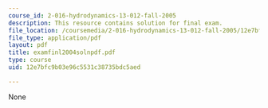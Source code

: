 ```yaml
---
course_id: 2-016-hydrodynamics-13-012-fall-2005
description: This resource contains solution for final exam.
file_location: /coursemedia/2-016-hydrodynamics-13-012-fall-2005/12e7bfc9b03e96c5531c38735bdc5aed_examfinl2004solnpdf.pdf
file_type: application/pdf
layout: pdf
title: examfinl2004solnpdf.pdf
type: course
uid: 12e7bfc9b03e96c5531c38735bdc5aed

---
```

None